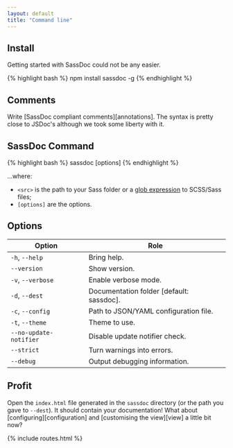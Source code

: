 ```yaml
---
layout: default
title: "Command line"
---
```


## Install

Getting started with SassDoc could not be any easier.

{% highlight bash %}
npm install sassdoc -g
{% endhighlight %}

## Comments

Write [SassDoc compliant comments][annotations]. The syntax is pretty close to JSDoc's although we took some liberty with it.

## SassDoc Command

{% highlight bash %}
sassdoc <src> [options]
{% endhighlight %}

...where:

* `<src>` is the path to your Sass folder or a [glob expression](https://github.com/isaacs/node-glob#glob-primer) to SCSS/Sass files;
* `[options]` are the options.

## Options

| Option                 | Role                                     |
|------------------------|------------------------------------------|
| `-h`, `--help`         | Bring help.                              |
| `--version`            | Show version.                            |
| `-v`, `--verbose`      | Enable verbose mode.                     |
| `-d`, `--dest`         | Documentation folder [default: sassdoc]. |
| `-c`, `--config`       | Path to JSON/YAML configuration file.    |
| `-t`, `--theme`        | Theme to use.                            |
| `--no-update-notifier` | Disable update notifier check.           |
| `--strict`             | Turn warnings into errors.               |
| `--debug`              | Output debugging information.            |

## Profit

Open the `index.html` file generated in the `sassdoc` directory (or the path you gave to `--dest`). It should contain your documentation! What about [configuring][configuration] and [customising the view][view] a little bit now?

{% include routes.html %}
